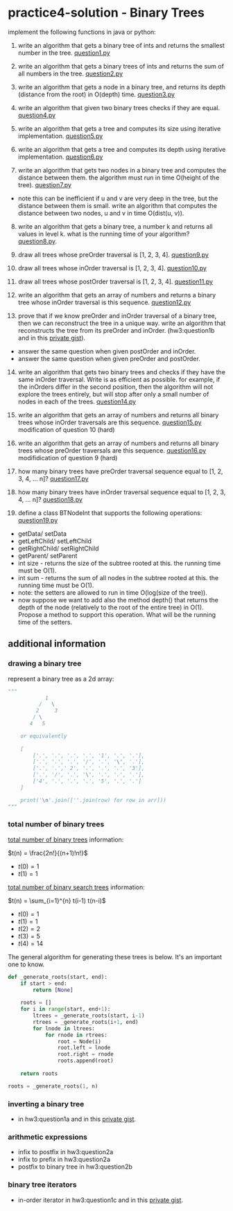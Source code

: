 # practice4-solution - Binary Trees

<!--
hope you love trees!
there is over 1000 lines of python tree code here.
-->

implement the following functions in java or python:

1. write an algorithm that gets a binary tree of ints and returns the smallest number in the tree. [question1.py](question1.py)

2. write an algorithm that gets a binary trees of ints and returns the sum of all numbers in the tree. [question2.py](question2.py)

3. write an algorithm that gets a node in a binary tree, and returns its depth (distance from the root) in O(depth) time. [question3.py](question3.py)

4. write an algorithm that given two binary trees checks if they are equal. [question4.py](question4.py)

5. write an algorithm that gets a tree and computes its size using iterative implementation. [question5.py](question5.py)

6. write an algorithm that gets a tree and computes its depth using iterative implementation. [question6.py](question6.py)

7. write an algorithm that gets two nodes in a binary tree and computes the distance between them. the algorithm must run in time O(height of the tree). [question7.py](question7.py)

* note this can be inefficient if u and v are very deep in the tree, but the distance between them is small. write an algorithm that computes the distance between two nodes, u and v in time O(dist(u, v)).

8. write an algorithm that gets a binary tree, a number k and returns all values in level k. what is the running time of your algorithm? [question8.py](question8.py).

9. draw all trees whose preOrder traversal is [1, 2, 3, 4]. [question9.py](question9.py)

10. draw all trees whose inOrder traversal is [1, 2, 3, 4]. [question10.py](question10.py)

11. draw all trees whose postOrder traversal is [1, 2, 3, 4]. [question11.py](question11.py)

12. write an algorithm that gets an array of numbers and returns a binary tree whose inOrder traversal is this sequence. [question12.py](question12.py)

13. prove that if we know preOrder and inOrder traversal of a binary tree, then we can reconstruct the tree in a unique way. write an algorithm that reconstructs the tree from its preOrder and inOrder. (hw3:question1b and in this [private gist](https://gist.github.com/nathanesau/9ac6176d4fc7dbc5cfcc6a0e3471244f)).

* answer the same question when given postOrder and inOrder.
* answer the same question when given preOrder and postOrder.

14. write an algorithm that gets two binary trees and checks if they have the same inOrder traversal. Write is as efficient as possible. for example, if the inOrders differ in the second position, then the algorithm will not explore the trees entirely, but will stop after only a small number of nodes in each of the trees. [question14.py](question14.py)

15. write an algorithm that gets an array of numbers and returns all binary trees whose inOrder traversals are this sequence. [question15.py](question15.py) modification of question 10 (hard)

16. write an algorithm that gets an array of numbers and returns all binary trees whose preOrder traversals are this sequence. [question16.py](question16.py) modifidication of question 9 (hard)

17. how many binary trees have preOrder traversal sequence equal to [1, 2, 3, 4, ... n]? [question17.py](question17.py)

18. how many binary trees have inOrder traversal sequence equal to [1, 2, 3, 4, ... n]? [question18.py](question18.py)

19. define a class BTNodeInt that supports the following operations: [question19.py](question19.py)

* getData/ setData
* getLeftChild/ setLeftChild
* getRightChild/ setRightChild
* getParent/ setParent
* int size - returns the size of the subtree rooted at this. the running time must be O(1).
* int sum - returns the sum of all nodes in the subtree rooted at this. the running time must be O(1).
* note: the setters are allowed to run in time O(log(size of the tree)).
* now suppose we want to add also the method depth() that returns the depth of the node (relatively to the root of the entire tree) in O(1). Propose a method to support this operation. What will be the running time of the setters.

## additional information

### drawing a binary tree

represent a binary tree as a 2d array:

```python
"""
            1
          /   \
         2     3
        / \
       4   5

    or equivalently
    
    [
        ['.', '.', '.', '.', '1', '.', '.'],
        ['.', '.', '.', '/', '.', '\', '.'],
        ['.', '.',' 2', '.', '.', '.', '3'],
        ['.', '/', '.', '\', '.', '.', '.'],
        ['4', '.', '.', '.', '5', '.', '.']
    ]

    print('\n'.join([''.join(row) for row in arr]))
"""
```

### total number of binary trees

[total number of binary trees](https://stackoverflow.com/questions/3042412/with-n-no-of-nodes-how-many-different-binary-and-binary-search-trees-possib) information:

$t(n) = \frac{2n!}{(n+1)!n!}$

* $t(0) = 1$
* $t(1) = 1$


[total number of binary search trees](https://stackoverflow.com/questions/3042412/with-n-no-of-nodes-how-many-different-binary-and-binary-search-trees-possib) information:

$t(n) = \sum_{i=1}^{n} t(i-1) t(n-i)$

* $t(0) = 1$
* $t(1) = 1$
* $t(2) = 2$
* $t(3) = 5$
* $t(4) = 14$

The general algorithm for generating these trees is below. It's an important one to know.

```python
def _generate_roots(start, end):
    if start > end:
        return [None]
    
    roots = []
    for i in range(start, end+1):
        ltrees = _generate_roots(start, i-1)
        rtrees = _generate_roots(i+1, end)
        for lnode in ltrees:
            for rnode in rtrees:
                root = Node(i)
                root.left = lnode
                root.right = rnode
                roots.append(root)
    
    return roots

roots = _generate_roots(1, n)
```

### inverting a binary tree

* in hw3:question1a and in this [private gist](https://gist.github.com/nathanesau/713fe04a4cd65732dddf733cef981172).

### arithmetic expressions

* infix to postfix in hw3:question2a
* infix to prefix in hw3:question2a
* postfix to binary tree in hw3:question2b

### binary tree iterators

* in-order iterator in hw3:question1c and in this [private gist](https://gist.github.com/nathanesau/0d43eb77f24b1b819558b04fae17bede).
